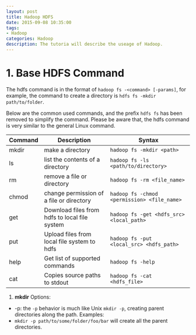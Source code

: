 ```yaml
---
layout: post
title: Hadoop HDFS
date: 2015-09-08 10:35:00
tags:
- Hadoop
categories: Hadoop
description: The tutoria will describe the useage of Hadoop.
---
```


# 1. Base HDFS Command

The hdfs command is in the format of `hadoop fs -<command> [-params]`, for example, the command to create a directory is `hdfs fs -mkdir path/to/folder`.

Below are the common used commands, and the prefix `hdfs fs` has been removed to simplify the command.
Please be aware that, the hdfs command is very similar to the general Linux command.

| Command   |             Description                      |      Syntax                                  |
| --------- | -------------------------------------------- | -------------------------------------------- |
| mkdir     | make a directory                             | `hadoop fs -mkdir <path>`                    |
| ls        | list the contents of a directory             | `hadoop fs -ls <path/to/directory>`          |
| rm        | remove a file or directory                   | `hadoop fs -rm <file_name>`                  |
| chmod     | change permission of a file or directory     | `hadoop fs -chmod <permission> <file_name>`  |
| get       | Download files from hdfs to local file system| `hadoop fs -get <hdfs_src> <local_path>`     |
| put       | Upload files from local file system to hdfs  | `hadoop fs -put <local_src> <hdfs_path>`     |
| help      | Get list of supported commands               | `hadoop fs -help`                            |
| cat       | Copies source paths to stdout                | `hadoop fs -cat <hdfs_file>`                 |

1. **mkdir**
Options:
* -p: the `-p` behavior is much like Unix `mkdir -p`, creating parent directories along the path.
Examples:
* `mkdir -p path/to/some/folder/foo/bar` will create all the parent directories.

